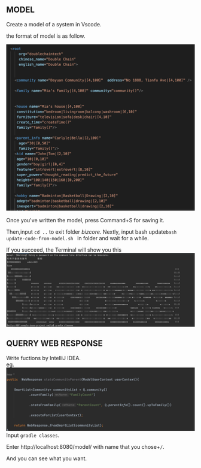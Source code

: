 ## MODEL ##
Create a model of a system in Vscode.  

the format of model is as follow.  

![](images/model-format.png)


Once you've written the model, press Command+S for saving it.  

Then,input `cd ..` to exit folder *bizcore*. Nextly, input bash update`bash update-code-from-model.sh ` in folder and wait for a while. 

If you succeed, the Terminal will show you this  
![](images/sucess.png)






## QUERRY WEB RESPONSE ##

Write fuctions by IntelliJ IDEA.  
eg.
![](images/function-example.png)  
Input `gradle classes`. 


Enter http://localhost:8080/model/ with name that you chose+`/`.  

And you can see what you want. 













